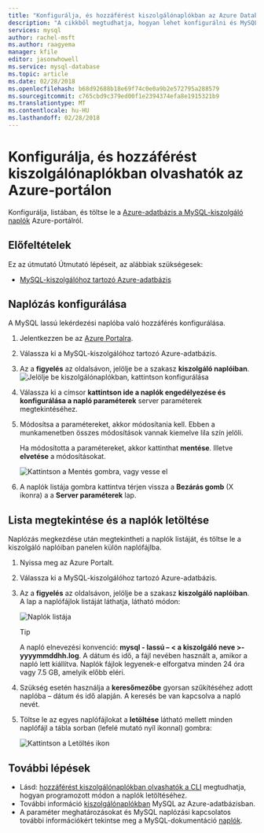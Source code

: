 ```yaml
---
title: "Konfigurálja, és hozzáférést kiszolgálónaplókban az Azure Database MySQL az Azure portálon"
description: "A cikkből megtudhatja, hogyan lehet konfigurálni és MySQL az Azure portálról a kiszolgálói naplók az Azure-adatbázis hozzáférését."
services: mysql
author: rachel-msft
ms.author: raagyema
manager: kfile
editor: jasonwhowell
ms.service: mysql-database
ms.topic: article
ms.date: 02/28/2018
ms.openlocfilehash: b68d92688b18e69f74c0e0a9b2e572795a288579
ms.sourcegitcommit: c765cbd9c379ed00f1e2394374efa8e1915321b9
ms.translationtype: MT
ms.contentlocale: hu-HU
ms.lasthandoff: 02/28/2018
---
```

# <a name="configure-and-access-server-logs-in-the-azure-portal"></a>Konfigurálja, és hozzáférést kiszolgálónaplókban olvashatók az Azure-portálon

Konfigurálja, listában, és töltse le a [Azure-adatbázis a MySQL-kiszolgáló naplók](concepts-server-logs.md) Azure-portálról.

## <a name="prerequisites"></a>Előfeltételek
Ez az útmutató Útmutató lépéseit, az alábbiak szükségesek:
- [MySQL-kiszolgálóhoz tartozó Azure-adatbázis](quickstart-create-mysql-server-database-using-azure-portal.md)

## <a name="configure-logging"></a>Naplózás konfigurálása
A MySQL lassú lekérdezési naplóba való hozzáférés konfigurálása. 

1. Jelentkezzen be az [Azure Portalra](http://portal.azure.com/).

2. Válassza ki a MySQL-kiszolgálóhoz tartozó Azure-adatbázis.

3. Az a **figyelés** az oldalsávon, jelölje be a szakasz **kiszolgáló naplóiban**. 
   ![Jelölje be kiszolgálónaplókban, kattintson konfigurálása](./media/howto-configure-server-logs-in-portal/1-select-server-logs-configure.png)

4. Válassza ki a címsor **kattintson ide a naplók engedélyezése és konfigurálása a napló paraméterek** server paraméterek megtekintéséhez.

5. Módosítsa a paramétereket, akkor módosítania kell. Ebben a munkamenetben összes módosítások vannak kiemelve lila szín jelöli. 

   Ha módosította a paramétereket, akkor kattinthat **mentése**. Illetve **elvetése** a módosításokat.

   ![Kattintson a Mentés gombra, vagy vesse el](./media/howto-configure-server-logs-in-portal/3-save-discard.png)

6. A naplók listája gombra kattintva térjen vissza a **Bezárás gomb** (X ikonra) a a **Server paraméterek** lap.

## <a name="view-list-and-download-logs"></a>Lista megtekintése és a naplók letöltése
Naplózás megkezdése után megtekintheti a naplók listáját, és töltse le a kiszolgáló naplóiban panelen külön naplófájlba. 

1. Nyissa meg az Azure Portalt.

2. Válassza ki a MySQL-kiszolgálóhoz tartozó Azure-adatbázis.

3. Az a **figyelés** az oldalsávon, jelölje be a szakasz **kiszolgáló naplóiban**. A lap a naplófájlok listáját láthatja, látható módon:

   ![Naplók listája](./media/howto-configure-server-logs-in-portal/4-server-logs-list.png)

   > [!TIP]
   > A napló elnevezési konvenció: **mysql - lassú – < a kiszolgáló neve >-yyyymmddhh.log**. A dátum és idő, a fájl nevében használt a, amikor a napló lett kiállítva. Naplók fájlok legyenek-e elforgatva minden 24 óra vagy 7.5 GB, amelyik előbb eléri.

4. Szükség esetén használja a **keresőmezőbe** gyorsan szűkítéséhez adott naplóba – dátum és idő alapján. A keresés be van kapcsolva a napló nevét.

5. Töltse le az egyes naplófájlokat a **letöltése** látható mellett minden naplófájl a tábla sorban (lefelé mutató nyíl ikonnal) gombra:

   ![Kattintson a Letöltés ikon](./media/howto-configure-server-logs-in-portal/5-download.png)


## <a name="next-steps"></a>További lépések
- Lásd: [hozzáférést kiszolgálónaplókban olvashatók a CLI](howto-configure-server-logs-in-cli.md) megtudhatja, hogyan programozott módon a naplók letöltéséhez.
- További információ [kiszolgálónaplókban](concepts-server-logs.md) MySQL az Azure-adatbázisban. 
- A paraméter meghatározásokat és MySQL naplózási kapcsolatos további információkért tekintse meg a MySQL-dokumentáció [naplók](https://dev.mysql.com/doc/refman/5.7/en/slow-query-log.html).

